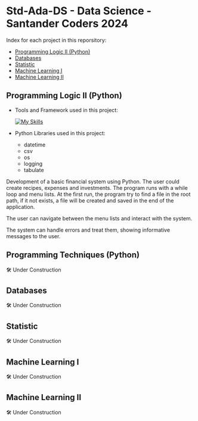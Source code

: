

<h1>Std-Ada-DS - Data Science - Santander Coders 2024</h1>

Index for each project in this reporsitory:

  * [Programming Logic II (Python)](#programming-logic-ii-python)
  * [Databases](#databases)
  * [Statistic](#statistic)
  * [Machine Learning I](#machine-learning-i)
  * [Machine Learning II](#machine-learning-ii)



## Programming Logic II (Python)

* Tools and Framework used in this project:
  
  [![My Skills](https://skillicons.dev/icons?i=py)](https://skillicons.dev)

* Python Libraries used in this project:
    - datetime
    - csv
    - os
    - logging
    - tabulate

Development of a basic financial system using Python.
The user could create recipes, expenses and investments. The program runs with a while loop and menu lists.
At the first run, the program try to find a file in the root path, if it not exists, a file will be created and saved in the end of the application.

The user can navigate between the menu lists and interact with the system.


The system can handle errors and treat them, showing informative messages to the user.


## Programming Techniques (Python)
:hammer_and_wrench: Under Construction

## Databases
:hammer_and_wrench: Under Construction

## Statistic
:hammer_and_wrench: Under Construction

## Machine Learning I
:hammer_and_wrench: Under Construction

## Machine Learning II
:hammer_and_wrench: Under Construction
